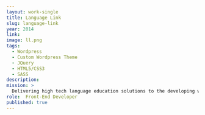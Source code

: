 ```yaml
---
layout: work-single
title: Language Link
slug: language-link
year: 2014
link:
image: ll.png
tags:
  - Wordpress
  - Custom Wordpress Theme
  - JQuery
  - HTML5/CSS3
  - SASS
description:
mission: >
  Delivering high tech language education solutions to the developing world
role:  Front-End Developer
published: true
---
```

